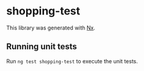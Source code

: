 # shopping-test

This library was generated with [Nx](https://nx.dev).

## Running unit tests

Run `ng test shopping-test` to execute the unit tests.
